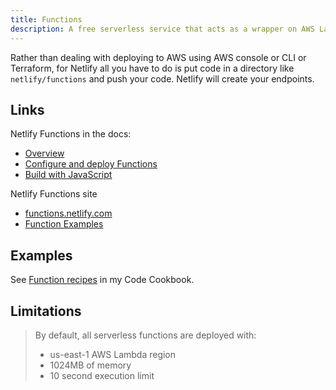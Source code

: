 ```yaml
---
title: Functions
description: A free serverless service that acts as a wrapper on AWS Lambdas, but much easier to deploy 
---
```


Rather than dealing with deploying to AWS using AWS console or CLI or Terraform, for Netlify all you have to do is put code in a directory like `netlify/functions` and push your code. Netlify will create your endpoints.

## Links

Netlify Functions in the docs:

- [Overview](https://docs.netlify.com/functions/overview/)
- [Configure and deploy Functions](https://docs.netlify.com/functions/configure-and-deploy/)
- [Build with JavaScript](https://docs.netlify.com/functions/build-with-javascript/)

Netlify Functions site

- [functions.netlify.com](https://functions.netlify.com/)
- [Function Examples](https://functions.netlify.com/examples/)


## Examples 

See [Function recipes](https://michaelcurrin.github.io/code-cookbook/recipes/ci-cd/netlify/functions/) in my Code Cookbook.


## Limitations

> By default, all serverless functions are deployed with:
>
> - us-east-1 AWS Lambda region
> - 1024MB of memory
> - 10 second execution limit

